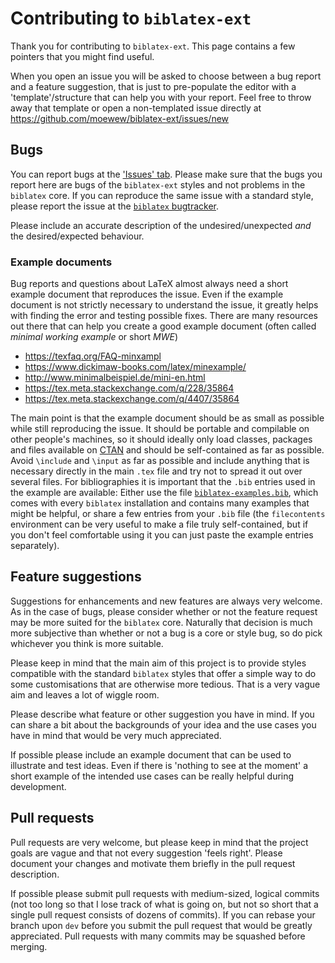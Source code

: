 # Contributing to `biblatex-ext`

Thank you for contributing to `biblatex-ext`.
This page contains a few pointers that you might find useful.

When you open an issue you will be asked to choose between a bug report and a feature suggestion,
that is just to pre-populate the editor with a 'template'/structure that can help you with your report.
Feel free to throw away that template or open a non-templated issue directly at https://github.com/moewew/biblatex-ext/issues/new

## Bugs

You can report bugs at the ['Issues' tab](https://github.com/moewew/biblatex-ext/issues).
Please make sure that the bugs you report here are bugs of the `biblatex-ext` styles and not problems in the `biblatex` core.
If you can reproduce the same issue with a standard style, please report the issue at the [`biblatex` bugtracker](https://github.com/plk/biblatex/issues).

Please include an accurate description of the undesired/unexpected *and* the desired/expected behaviour.

### Example documents

Bug reports and questions about LaTeX almost always need a short example document that reproduces the issue.
Even if the example document is not strictly necessary to understand the issue, it greatly helps with finding the error and testing possible fixes.
There are many resources out there that can help you create a good example document (often called *minimal working example* or short *MWE*)

* https://texfaq.org/FAQ-minxampl
* https://www.dickimaw-books.com/latex/minexample/
* http://www.minimalbeispiel.de/mini-en.html
* https://tex.meta.stackexchange.com/q/228/35864
* https://tex.meta.stackexchange.com/q/4407/35864

The main point is that the example document should be as small as possible while still reproducing the issue.
It should be portable and compilable on other people's machines, so it should ideally only load classes, packages and files available on [CTAN](https://ctan.org/) and should be self-contained as far as possible.
Avoid `\include` and `\input` as far as possible and include anything that is necessary directly in the main `.tex` file and try not to spread it out over several files.
For bibliographies it is important that the `.bib` entries used in the example are available:
Either use the file [`biblatex-examples.bib`](https://github.com/plk/biblatex/blob/master/bibtex/bib/biblatex/biblatex-examples.bib), which comes with every `biblatex` installation and contains many examples that might be helpful, or share a few entries from your `.bib` file (the `filecontents` environment can be very useful to make a file truly self-contained, but if you don't feel comfortable using it you can just paste the example entries separately).

## Feature suggestions

Suggestions for enhancements and new features are always very welcome.
As in the case of bugs, please consider whether or not the feature request may be more suited for the `biblatex` core.
Naturally that decision is much more subjective than whether or not a bug is a core or style bug, so do pick whichever you think is more suitable.

Please keep in mind that the main aim of this project is to provide styles compatible with the standard `biblatex` styles that offer a simple way to do some customisations that are otherwise more tedious.
That is a very vague aim and leaves a lot of wiggle room.

Please describe what feature or other suggestion you have in mind.
If you can share a bit about the backgrounds of your idea and the use cases you have in mind that would be very much appreciated.

If possible please include an example document that can be used to illustrate and test ideas.
Even if there is 'nothing to see at the moment' a short example of the intended use cases can be really helpful during development.

## Pull requests

Pull requests are very welcome, but please keep in mind that the project goals are vague and that not every suggestion 'feels right'.
Please document your changes and motivate them briefly in the pull request description.

If possible please submit pull requests with medium-sized, logical commits (not too long so that I lose track of what is going on, but not so short that a single pull request consists of dozens of commits).
If you can rebase your branch upon `dev` before you submit the pull request that would be greatly appreciated.
Pull requests with many commits may be squashed before merging.
